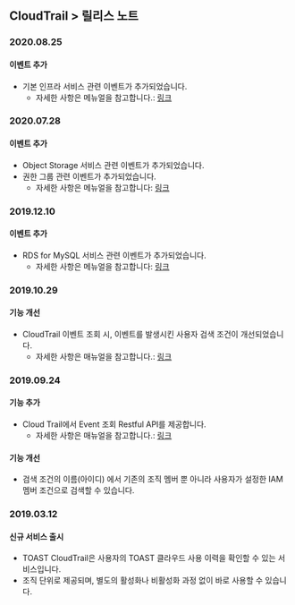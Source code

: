 
## CloudTrail > 릴리스 노트

### 2020.08.25
#### 이벤트 추가
* 기본 인프라 서비스 관련 이벤트가 추가되었습니다.
    * 자세한 사항은 메뉴얼을 참고합니다.: [링크](http://docs.toast.com/zh/CloudTrail/zh/event-list/)

### 2020.07.28
#### 이벤트 추가
* Object Storage 서비스 관련 이벤트가 추가되었습니다.
* 권한 그룹 관련 이벤트가 추가되었습니다.
    * 자세한 사항은 메뉴얼을 참고합니다: [링크](http://docs.toast.com/zh/CloudTrail/zh/event-list/)
 
### 2019.12.10
#### 이벤트 추가
* RDS for MySQL 서비스 관련 이벤트가 추가되었습니다.
    * 자세한 사항은 메뉴얼을 참고합니다: [링크](http://docs.toast.com/zh/CloudTrail/zh/event-list/)

### 2019.10.29
#### 기능 개선
* CloudTrail 이벤트 조회 시, 이벤트를 발생시킨 사용자 검색 조건이 개선되었습니다.
    * 자세한 사항은 매뉴얼을 참고합니다.: [링크](http://docs.toast.com/zh/CloudTrail/zh/api-guide/)

### 2019.09.24
#### 기능 추가
* Cloud Trail에서 Event 조회 Restful API를 제공합니다.
    * 자세한 사항은 매뉴얼을 참고합니다.: [링크](http://docs.toast.com/zh/CloudTrail/zh/api-guide/)
    
#### 기능 개선
* 검색 조건의 이름(아이디) 에서 기존의 조직 멤버 뿐 아니라 사용자가 설정한 IAM 멤버 조건으로 검색할 수 있습니다.

### 2019.03.12
#### 신규 서비스 출시
* TOAST CloudTrail은 사용자의 TOAST 클라우드 사용 이력을 확인할 수 있는 서비스입니다.
* 조직 단위로 제공되며, 별도의 활성화나 비활성화 과정 없이 바로 사용할 수 있습니다.